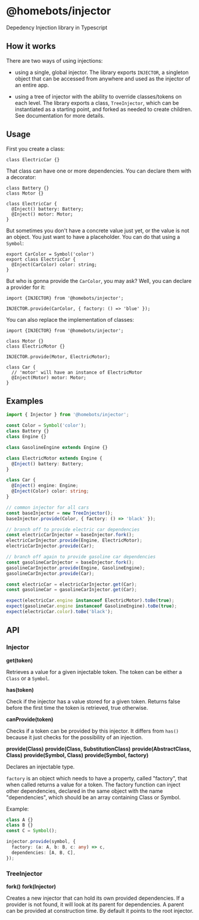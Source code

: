 # @homebots/injector

Depedency Injection library in Typescript

## How it works

There are two ways of using injections:

- using a single, global injector. The library exports `INJECTOR`, a singleton object that can be accessed from anywhere and used as the injector of an entire app.

- using a tree of injector with the ability to override classes/tokens on each level.
  The library exports a class, `TreeInjector`, which can be instantiated as a starting point, and forked as needed to create children. See documentation for more details.

## Usage

First you create a class:

```
class ElectricCar {}
```

That class can have one or more dependencies.
You can declare them with a decorator:

```
class Battery {}
class Motor {}

class ElectricCar {
  @Inject() battery: Battery;
  @Inject() motor: Motor;
}
```

But sometimes you don't have a concrete value just yet, or the value is not an object. You just want to have a placeholder.
You can do that using a `Symbol`:

```
export CarColor = Symbol('color')
export class ElectricCar {
  @Inject(CarColor) color: string;
}
```

But who is gonna provide the `CarColor`, you may ask?
Well, you can declare a provider for it:

```
import {INJECTOR} from '@homebots/injector';

INJECTOR.provide(CarColor, { factory: () => 'blue' });
```

You can also replace the implementation of classes:

```
import {INJECTOR} from '@homebots/injector';

class Motor {}
class ElectricMotor {}

INJECTOR.provide(Motor, ElectricMotor);

class Car {
  // 'motor' will have an instance of ElectricMotor
  @Inject(Motor) motor: Motor;
}

```

## Examples

```typescript
import { Injector } from '@homebots/injector';

const Color = Symbol('color');
class Battery {}
class Engine {}

class GasolineEngine extends Engine {}

class ElectricMotor extends Engine {
  @Inject() battery: Battery;
}

class Car {
  @Inject() engine: Engine;
  @Inject(Color) color: string;
}

// common injector for all cars
const baseInjector = new TreeInjector();
baseInjector.provide(Color, { factory: () => 'black' });

// branch off to provide electric car dependencies
const electricCarInjector = baseInjector.fork();
electricCarInjector.provide(Engine, ElectricMotor);
electricCarInjector.provide(Car);

// branch off again to provide gasoline car dependencies
const gasolineCarInjector = baseInjector.fork();
gasolineCarInjector.provide(Engine, GasolineEngine);
gasolineCarInjector.provide(Car);

const electricCar = electricCarInjector.get(Car);
const gasolineCar = gasolineCarInjector.get(Car);

expect(electricCar.engine instanceof ElectricMotor).toBe(true);
expect(gasolineCar.engine instanceof GasolineEngine).toBe(true);
expect(electricCar.color).toBe('black');
```

## API

### Injector

**get(token)**

Retrieves a value for a given injectable token. The token can be either a `Class` or a `Symbol`.

**has(token)**

Check if the injector has a value stored for a given token. Returns false before the first time the token is retrieved, true otherwise.

**canProvide(token)**

Checks if a token can be provided by this injector. It differs from `has()` because it just checks for the possibility of an injection.

**provide(Class)**
**provide(Class, SubstitutionClass)**
**provide(AbstractClass, Class)**
**provide(Symbol, Class)**
**provide(Symbol, factory)**

Declares an injectable type.

`factory` is an object which needs to have a property, called "factory", that when called returns a value for a token.
The factory function can inject other dependencies, declared in the same object with the name "dependencies", which should be an array containing Class or Symbol.

Example:

```typescript
class A {}
class B {}
const C = Symbol();

injector.provide(symbol, {
  factory: (a: A, b: B, c: any) => c,
  dependencies: [A, B, C],
});
```

### TreeInjector

**fork()**
**fork(Injector)**

Creates a new injector that can hold its own provided dependencies. If a provider is not found, it will look at its parent for dependencies.
A parent can be provided at construction time. By default it points to the root injector.
